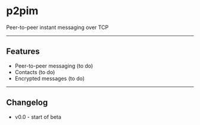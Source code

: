 # p2pim
Peer-to-peer instant messaging over TCP

***

## Features
* Peer-to-peer messaging (to do)
* Contacts (to do)
* Encrypted messages (to do)

***

## Changelog
* v0.0 - start of beta
